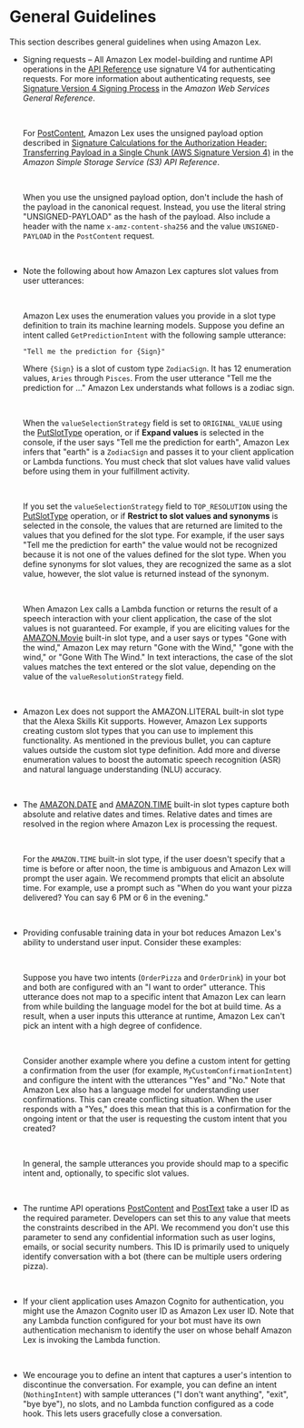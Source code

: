 # General Guidelines<a name="gl-guidelines"></a>

This section describes general guidelines when using Amazon Lex\.
+ Signing requests – All Amazon Lex model\-building and runtime API operations in the [API Reference](API_Reference.md) use signature V4 for authenticating requests\. For more information about authenticating requests, see [Signature Version 4 Signing Process](http://docs.aws.amazon.com/general/latest/gr/signature-version-4.html) in the *Amazon Web Services General Reference*\. 

   

  For [PostContent](API_runtime_PostContent.md), Amazon Lex uses the unsigned payload option described in [ Signature Calculations for the Authorization Header: Transferring Payload in a Single Chunk \(AWS Signature Version 4\)](https://docs.aws.amazon.com/AmazonS3/latest/API/sig-v4-header-based-auth.html) in the *Amazon Simple Storage Service \(S3\) API Reference*\.

   

  When you use the unsigned payload option, don't include the hash of the payload in the canonical request\. Instead, you use the literal string "UNSIGNED\-PAYLOAD" as the hash of the payload\. Also include a header with the name `x-amz-content-sha256` and the value `UNSIGNED-PAYLOAD` in the `PostContent` request\.

   
+ Note the following about how Amazon Lex captures slot values from user utterances:

   

  Amazon Lex uses the enumeration values you provide in a slot type definition to train its machine learning models\. Suppose you define an intent called `GetPredictionIntent` with the following sample utterance:

  ```
  "Tell me the prediction for {Sign}" 
  ```

  Where `{Sign}` is a slot of custom type `ZodiacSign`\. It has 12 enumeration values, `Aries` through `Pisces`\. From the user utterance "Tell me the prediction for \.\.\." Amazon Lex understands what follows is a zodiac sign\. 

   

  When the `valueSelectionStrategy` field is set to `ORIGINAL_VALUE` using the [PutSlotType](API_PutSlotType.md) operation, or if **Expand values** is selected in the console, if the user says "Tell me the prediction for earth", Amazon Lex infers that "earth" is a `ZodiacSign` and passes it to your client application or Lambda functions\. You must check that slot values have valid values before using them in your fulfillment activity\.

   

  If you set the `valueSelectionStrategy` field to `TOP_RESOLUTION` using the [PutSlotType](API_PutSlotType.md) operation, or if **Restrict to slot values and synonyms** is selected in the console, the values that are returned are limited to the values that you defined for the slot type\. For example, if the user says "Tell me the prediction for earth" the value would not be recognized because it is not one of the values defined for the slot type\. When you define synonyms for slot values, they are recognized the same as a slot value, however, the slot value is returned instead of the synonym\.

   

  When Amazon Lex calls a Lambda function or returns the result of a speech interaction with your client application, the case of the slot values is not guaranteed\. For example, if you are eliciting values for the [AMAZON\.Movie](https://developer.amazon.com/public/solutions/alexa/alexa-skills-kit/docs/built-in-intent-ref/slot-type-reference#movie) built\-in slot type, and a user says or types "Gone with the wind," Amazon Lex may return "Gone with the Wind," "gone with the wind," or "Gone With The Wind\." In text interactions, the case of the slot values matches the text entered or the slot value, depending on the value of the `valueResolutionStrategy` field\.

   
+ Amazon Lex does not support the AMAZON\.LITERAL built\-in slot type that the Alexa Skills Kit supports\. However, Amazon Lex supports creating custom slot types that you can use to implement this functionality\. As mentioned in the previous bullet, you can capture values outside the custom slot type definition\. Add more and diverse enumeration values to boost the automatic speech recognition \(ASR\) and natural language understanding \(NLU\) accuracy\. 

   
+ The [AMAZON\.DATE](https://developer.amazon.com/public/solutions/alexa/alexa-skills-kit/docs/built-in-intent-ref/slot-type-reference#date) and [AMAZON\.TIME](https://developer.amazon.com/public/solutions/alexa/alexa-skills-kit/docs/built-in-intent-ref/slot-type-reference#time) built\-in slot types capture both absolute and relative dates and times\. Relative dates and times are resolved in the region where Amazon Lex is processing the request\. 

   

  For the `AMAZON.TIME` built\-in slot type, if the user doesn't specify that a time is before or after noon, the time is ambiguous and Amazon Lex will prompt the user again\. We recommend prompts that elicit an absolute time\. For example, use a prompt such as "When do you want your pizza delivered? You can say 6 PM or 6 in the evening\." 

   
+ Providing confusable training data in your bot reduces Amazon Lex's ability to understand user input\. Consider these examples:

   

  Suppose you have two intents \(`OrderPizza` and `OrderDrink`\) in your bot and both are configured with an "I want to order" utterance\. This utterance does not map to a specific intent that Amazon Lex can learn from while building the language model for the bot at build time\. As a result, when a user inputs this utterance at runtime, Amazon Lex can't pick an intent with a high degree of confidence\.

   

  Consider another example where you define a custom intent for getting a confirmation from the user \(for example, `MyCustomConfirmationIntent`\) and configure the intent with the utterances "Yes" and "No\." Note that Amazon Lex also has a language model for understanding user confirmations\. This can create conflicting situation\. When the user responds with a "Yes," does this mean that this is a confirmation for the ongoing intent or that the user is requesting the custom intent that you created? 

   

  In general, the sample utterances you provide should map to a specific intent and, optionally, to specific slot values\.

   
+ The runtime API operations [PostContent](API_runtime_PostContent.md) and [PostText](API_runtime_PostText.md) take a user ID as the required parameter\. Developers can set this to any value that meets the constraints described in the API\. We recommend you don't use this parameter to send any confidential information such as user logins, emails, or social security numbers\. This ID is primarily used to uniquely identify conversation with a bot \(there can be multiple users ordering pizza\)\.

   
+ If your client application uses Amazon Cognito for authentication, you might use the Amazon Cognito user ID as Amazon Lex user ID\. Note that any Lambda function configured for your bot must have its own authentication mechanism to identify the user on whose behalf Amazon Lex is invoking the Lambda function\.

   
+ We encourage you to define an intent that captures a user's intention to discontinue the conversation\. For example, you can define an intent \(`NothingIntent`\) with sample utterances \("I don't want anything", "exit", "bye bye"\), no slots, and no Lambda function configured as a code hook\. This lets users gracefully close a conversation\.

   